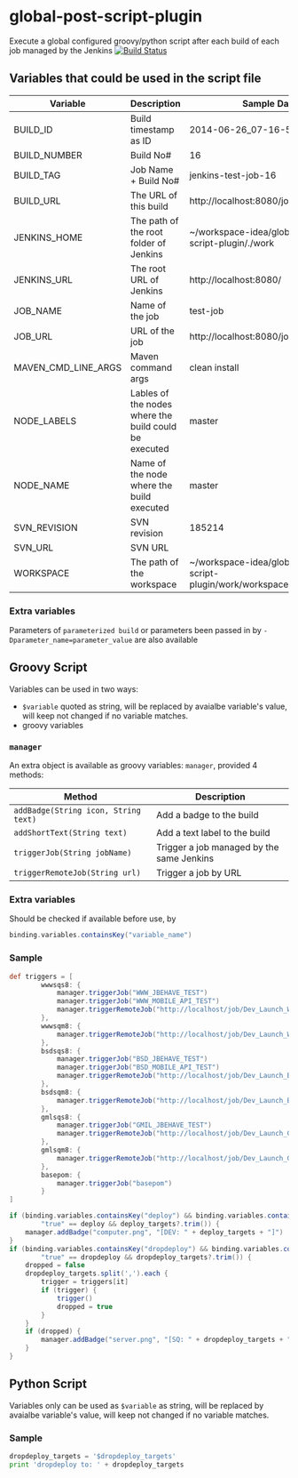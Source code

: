 # global-post-script-plugin

Execute a global configured groovy/python script after each build of each job managed by the Jenkins
[![Build Status](https://jenkins.ci.cloudbees.com/buildStatus/icon?job=plugins/global-post-script-plugin)](https://jenkins.ci.cloudbees.com/job/plugins/job/global-post-script-plugin/)

## Variables that could be used in the script file
| Variable | Description | Sample Data |
| -------- | ----------- | ------ |
| BUILD_ID | Build timestamp as ID | 2014-06-26_07-16-51 |
| BUILD_NUMBER | Build No# | 16 |
| BUILD_TAG | Job Name + Build No# | jenkins-test-job-16 |
| BUILD_URL | The URL of this build | http://localhost:8080/job/test-job/16/ |
| JENKINS_HOME | The path of the root folder of Jenkins | ~/workspace-idea/global-post-script-plugin/./work |
| JENKINS_URL | The root URL of Jenkins | http://localhost:8080/ |
| JOB_NAME | Name of the job | test-job |
| JOB_URL | URL of the job | http://localhost:8080/job/test-job/ |
| MAVEN_CMD_LINE_ARGS | Maven command args | clean install |
| NODE_LABELS | Lables of the nodes where the build could be executed | master |
| NODE_NAME | Name of the node where the build executed | master |
| SVN_REVISION | SVN revision | 185214 |
| SVN_URL | SVN URL |  |
| WORKSPACE | The path of the workspace | ~/workspace-idea/global-post-script-plugin/work/workspace/LOGANALYZE |

### Extra variables
Parameters of `parameterized build` or parameters been passed in by `-Dparameter_name=parameter_value` are also available

## Groovy Script
Variables can be used in two ways:
 * `$variable` quoted as string, will be replaced by avaialbe variable's value, will keep not changed if no variable matches.
 * groovy variables

### `manager`
An extra object is available as groovy variables: `manager`, provided 4 methods:

| Method | Description |
| -------- | ----------- |
| `addBadge(String icon, String text)` | Add a badge to the build |
| `addShortText(String text)` | Add a text label to the build |
| `triggerJob(String jobName)` | Trigger a job managed by the same Jenkins |
| `triggerRemoteJob(String url)` | Trigger a job by URL |

### Extra variables
Should be checked if available before use, by 
```groovy
binding.variables.containsKey("variable_name")
```

### Sample
```groovy
def triggers = [
        wwwsqs8: {
            manager.triggerJob("WWW_JBEHAVE_TEST")
            manager.triggerJob("WWW_MOBILE_API_TEST")
            manager.triggerRemoteJob("http://localhost/job/Dev_Launch_WWW_SQS_REGRESSION/build?token=88e4b5fd1d28949710a9c4924775ce40&delay=1800sec")
        },
        wwwsqm8: {
            manager.triggerRemoteJob("http://localhost/job/Dev_Launch_WWW_SQM_REGRESSION/build?token=88e4b5fd1d28949710a9c4924775ce40&delay=1800sec")
        },
        bsdsqs8: {
            manager.triggerJob("BSD_JBEHAVE_TEST")
            manager.triggerJob("BSD_MOBILE_API_TEST")
            manager.triggerRemoteJob("http://localhost/job/Dev_Launch_BSD_SQS_REGRESSION/build?token=88e4b5fd1d28949710a9c4924775ce40&delay=1800sec")
        },
        bsdsqm8: {
            manager.triggerRemoteJob("http://localhost/job/Dev_Launch_BSD_SQM_REGRESSION/build?token=88e4b5fd1d28949710a9c4924775ce40&delay=1800sec")
        },
        gmlsqs8: {
            manager.triggerJob("GMIL_JBEHAVE_TEST")
            manager.triggerRemoteJob("http://localhost/job/Dev_Launch_GMIL_SQS_REGRESSION/build?token=88e4b5fd1d28949710a9c4924775ce40&delay=1800sec")
        },
        gmlsqm8: {
            manager.triggerRemoteJob("http://localhost/job/Dev_Launch_GMIL_SQM_REGRESSION/build?token=88e4b5fd1d28949710a9c4924775ce40&delay=1800sec")
        },
        basepom: {
            manager.triggerJob("basepom")
        }
]

if (binding.variables.containsKey("deploy") && binding.variables.containsKey("deploy_targets") &&
        "true" == deploy && deploy_targets?.trim()) {
    manager.addBadge("computer.png", "[DEV: " + deploy_targets + "]")
}
if (binding.variables.containsKey("dropdeploy") && binding.variables.containsKey("dropdeploy_targets") &&
        "true" == dropdeploy && dropdeploy_targets?.trim()) {
    dropped = false
    dropdeploy_targets.split(',').each {
        trigger = triggers[it]
        if (trigger) {
            trigger()
            dropped = true
        }
    }
    if (dropped) {
        manager.addBadge("server.png", "[SQ: " + dropdeploy_targets + "]")
    }
}
```

## Python Script
Variables only can be used as `$variable` as string, will be replaced by avaialbe variable's value, will keep not changed if no variable matches.

### Sample
```python
dropdeploy_targets = '$dropdeploy_targets'
print 'dropdeploy to: ' + dropdeploy_targets
```